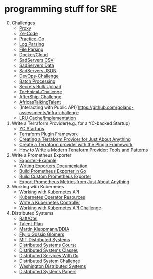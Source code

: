 # programming stuff for SRE
0. Challenges
   - [Proxy](https://github.com/golang-assessments/challenge6/blob/master/sre.md)
   - [Ze-Code](https://github.com/golang-assessments/ze-code-challenges)
   - [Practice-Go](https://github.com/golang-assessments/practice-go)
   - [Log Parsing](https://github.com/golang-assessments/tech-pos-platform-engineering-interview-task)
   - [File Parsing](https://github.com/golang-assessments/immersive-go-course/tree/main/projects/file-parsing)
   - [Docker/Cloud](https://github.com/golang-assessments/immersive-go-course/tree/main/projects/docker-cloud)
   - [SadServers CSV](https://sadservers.com/tag/csv)
   - [SadServers Data](https://sadservers.com/tag/data%20processing)
   - [SadServers JSON](https://sadservers.com/tag/json)
   - [DevOps-Challenge](https://github.com/golang-assessments/devops-challenge)
   - [Batch Processing](https://github.com/golang-assessments/immersive-go-course/tree/main/projects/batch-processing)
   - [Secrets Bulk Upload](https://x.com/odirionyeo/status/1671216700782436353)
   - [Technical-Challenge](https://github.com/lalamove/intern-tech-challenge)
   - [AfterShip-Challenge](https://github.com/golang-assessments/challenge11/tree/site-reliability-engineer)
   - [AfricasTalkingTalent](https://github.com/golang-assessments/InfraCodeChallengeSeptember2018)
   - [Interacting with Public API](https://github.com/golang-assessments/infra-challenge
   - [LRU Cache/Implementation](https://github.com/golang-assessments/immersive-go-course/tree/main/projects/concurrency)
1. Write a Terraform Provider(e.g., for a YC-backed Startup)
    - [YC Startups](https://docs.google.com/document/d/1CkzB06HJNA4QsctcFG3fnH-2k55ZeA7F-MV3th8pHk8/edit?usp=sharing)
    - [Terraform Plugin Framework](https://developer.hashicorp.com/terraform/plugin/framework)
    - [Creating a Terraform Provider for Just About Anything](https://www.youtube.com/watch?v=noxwUVet5RE)
    - [Create a Terraform provider with the Plugin Framework](https://www.youtube.com/watch?v=16qs7LJSyps&t=66s)
    - [How to Write a Modern Terraform Provider: Tools and Patterns](https://www.youtube.com/watch?v=XlxkqXQCZ4Y)
3. Write a Prometheus Exporter
    - [Exporter-Example](https://github.com/mikejoh/exporter-example)
    - [Writing Exporters Documentation](https://prometheus.io/docs/instrumenting/writing_exporters/)
    - [Build Prometheus Exporter in Go](https://www.civo.com/learn/build-your-own-prometheus-exporter-in-go)
    - [Build Custom Prometheus Exporter](https://www.youtube.com/watch?v=3wT0zSsQb58)
    - [Export Prometheus Metrics from Just About Anything](https://www.youtube.com/watch?v=Zk09Mbu0YQk)
4. Working with Kubernetes
    - [Working with Kubernetes API](https://iximiuz.com/en/series/working-with-kubernetes-api/)
    - [Kubernetes Operator Resources](https://github.com/calvin-puram/awesome-kubernetes-operator-resources)
    - [Write a Kubernetes Controller](https://x.com/odirionyeo/status/1671216700782436353) 
    - [Working with Kubernetes API Challenge](https://github.com/golang-assessments/careers/blob/main/challenges/sre/challenge.md)
5. Distributed Systems
   - [Raft/Otel](https://github.com/golang-assessments/immersive-go-course/tree/main/projects/raft-otel)
   - [Talent-Plan](https://github.com/golang-assessments/talent-plan)
   - [Martin Kleppmann/DDIA](https://www.youtube.com/playlist?list=PLeKd45zvjcDFUEv_ohr_HdUFe97RItdiB)
   - [Fly.io Gossip Glomers](https://fly.io/dist-sys/)
   - [MIT Distributed Systems](https://learncs.me/mit/6.824)
   - [Distributed Systems Course](https://www.youtube.com/playlist?list=PLOE1GTZ5ouRPbpTnrZ3Wqjamfwn_Q5Y9A)
   - [Distributed Systems Classes](https://github.com/golang-assessments/distsys-class)
   - [Distributed Services With Go](https://bookshop.org/p/books/distributed-services-with-go-your-guide-to-reliable-scalable-and-maintainable-systems-travis-jeffery/14496869?ean=9781680507607&next=t)
   - [Distributed System Challenge](https://github.com/golang-assessments/be-systems-hiring-challenge)
   - [Washington Distributed Systems](https://courses.cs.washington.edu/courses/cse452/)
   - [Distributed Systems Papers](https://www.cs.rice.edu/~alc/comp520/schedule.html)
